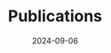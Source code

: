 ---
title: 'Publications'
date: 2024-09-06
type: landing

# # View.
# view: citation

# # Optional header image (relative to `static/media/` folder).
# banner:
#   caption: ''
#   image: ''
# ---

design:
  # Section spacing
  spacing: '5rem'

# Page sections
sections:
  - block: collection
    content:
      title: Publications
      text: ""
      filters:
        folders:
          - current_projects
    design:
      view: article-grid
      fill_image: true
      columns: 3
  - block: collection
    content:
      title: Past Projects
      text: ""
      filters:
        folders:
          - past_projects
    design:
      view: article-grid
      fill_image: true
      columns: 3
---